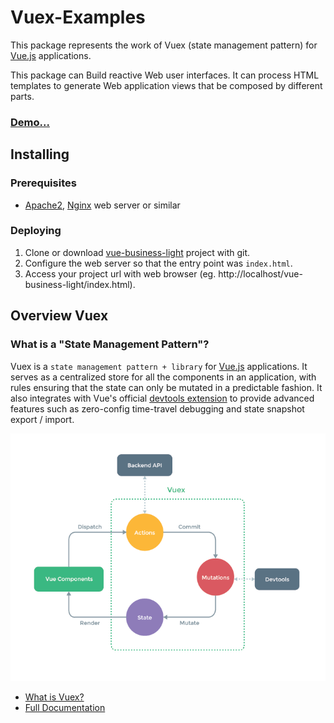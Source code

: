 # Vuex-Examples

This package represents the work of Vuex (state management pattern) for [Vue.js](http://vuejs.org/) applications. 

This package can Build reactive Web user interfaces.
It can process HTML templates to generate Web application views that be composed by different parts.

### [Demo...](https://vuex-examples.firebaseapp.com/#/)

## Installing

### Prerequisites

- [Apache2](https://httpd.apache.org/download.cgi), [Nginx](http://nginx.org/en/) web server or similar

### Deploying

1. Clone or download [vue-business-light](https://github.com/bsa-git/vue-business-light/) project with git.
2. Configure the web server so that the entry point was `index.html`.
3. Access your project url with web browser (eg. http://localhost/vue-business-light/index.html).

## Overview Vuex

### What is a "State Management Pattern"? 

Vuex is a `state management pattern + library` for [Vue.js](http://vuejs.org/) applications. 
It serves as a centralized store for all the components in an application, 
with rules ensuring that the state can only be mutated in a predictable fashion. 
It also integrates with Vue's official [devtools extension](https://github.com/vuejs/vue-devtools) to provide advanced 
features such as zero-config time-travel debugging and state snapshot export / import.

![vuex](app/img/vuex.png)

* [What is Vuex?](http://vuex.vuejs.org/en/intro.html)
* [Full Documentation](http://vuex.vuejs.org/)
